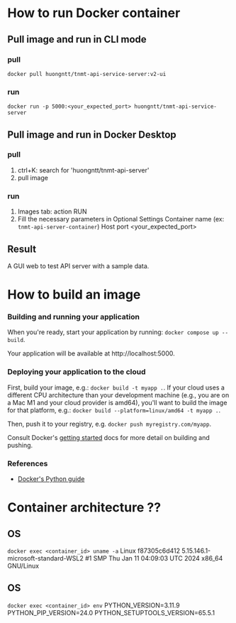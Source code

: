 # How to run Docker container
## Pull image and run in CLI mode
### pull 
`docker pull huongntt/tnmt-api-service-server:v2-ui`
### run
`docker run -p 5000:<your_expected_port> huongntt/tnmt-api-service-server`

## Pull image and run in Docker Desktop 
### pull 
1. ctrl+K: search for 'huongntt/tnmt-api-server'
2. pull image 
### run
1. Images tab: action RUN
2. Fill the necessary parameters in Optional Settings
    Container name (ex: `tnmt-api-server-container`)
    Host port <your_expected_port>

## Result 
A GUI web to test API server with a sample data.


# How to build an image 
### Building and running your application

When you're ready, start your application by running:
`docker compose up --build`.

Your application will be available at http://localhost:5000.

### Deploying your application to the cloud

First, build your image, e.g.: `docker build -t myapp .`.
If your cloud uses a different CPU architecture than your development
machine (e.g., you are on a Mac M1 and your cloud provider is amd64),
you'll want to build the image for that platform, e.g.:
`docker build --platform=linux/amd64 -t myapp .`.

Then, push it to your registry, e.g. `docker push myregistry.com/myapp`.

Consult Docker's [getting started](https://docs.docker.com/go/get-started-sharing/)
docs for more detail on building and pushing.

### References
* [Docker's Python guide](https://docs.docker.com/language/python/)

# Container architecture ?? 
## OS
`docker exec <container_id> uname -a`
Linux f87305c6d412 5.15.146.1-microsoft-standard-WSL2 #1 SMP Thu Jan 11 04:09:03 UTC 2024 x86_64 GNU/Linux

## OS
`docker exec <container_id> env`
PYTHON_VERSION=3.11.9
PYTHON_PIP_VERSION=24.0
PYTHON_SETUPTOOLS_VERSION=65.5.1